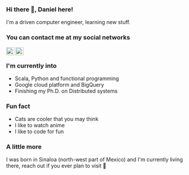 ### Hi there 👋, Daniel here!

I'm a driven computer engineer, learning new stuff.

### You can contact me at my social networks
[<img align="left" alt="debarron | LinkedIn" width="22px" src="https://cdn.jsdelivr.net/npm/simple-icons@v3/icons/linkedin.svg" />][linkedin] [<img align="left" alt="codeSTACKr | Twitter" width="22px" src="https://cdn.jsdelivr.net/npm/simple-icons@v3/icons/twitter.svg" />][twitter]

</br>

### I'm currently into
- Scala, Python and functional programming
- Google cloud platform and BigQuery
- Finishing my Ph.D. on Distributed systems

### Fun fact
- Cats are cooler that you may think
- I like to watch anime
- I like to code for fun

### A little more
I was born in Sinaloa (north-west part of Mexico) and I'm currently living there, reach out if you ever plan to visit 🍻

[linkedin]: https://www.linkedin.com/in/daniel-lopez-barron-65a47694/
[twitter]: https://twitter.com/debarron88
